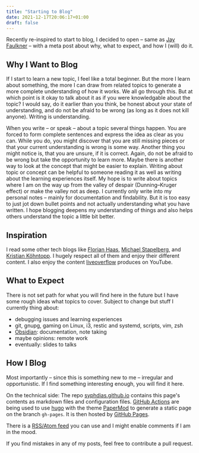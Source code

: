 ```yaml
---
title: "Starting to Blog"
date: 2021-12-17T20:06:17+01:00
draft: false
---
```


Recently re-inspired to start to blog, I decided to open – same as
[Jay Faulkner] – with a meta post about why, what to expect, and how I (will) do
it.


## Why I Want to Blog

If I start to learn a new topic, I feel like a total beginner. But the more I
learn about something, the more I can draw from related topics to generate a
more complete understanding of how it works. We all go through this. But
at which point is it okay to talk about it as if you were knowledgable about the
topic? I would say, do it earlier than you think, be honest about your state of
understanding, and do not be afraid to be wrong (as long as it does not kill
anyone). Writing is understanding.

When you write – or speak – about a topic several things happen. You are forced
to form complete sentences and express the idea as clear as you can. While you
do, you might discover that you are still missing pieces or that your current
understanding is wrong is some way. Another thing you might notice is, that you
are unsure, if it is correct. Again, do not be afraid to be wrong but take the
opportunity to learn more. Maybe there is another way to look at the concept
that might be easier to explain. Writing about topic or concept can be helpful
to someone reading it as well as writing about the learning experiences itself.
My hope is to write about topics where I am on the way up from the valley of
despair (Dunning–Kruger effect) or make the valley not as deep.
I currently only write into my personal notes – mainly for documentation and
findability. But it is too easy to just jot down bullet points and not actually
understanding what you have written. I hope blogging deepens my understanding of
things and also helps others understand the topic a little bit better.


## Inspiration

I read some other tech blogs like [Florian Haas], [Michael Stapelberg], and
[Kristian Köhntopp]. I hugely respect all of them and enjoy their different
content. I also enjoy the content [liveoverflow] produces on YouTube.


## What to Expect

There is not set path for what you will find here in the future but I have some
rough ideas what topics to cover.
Subject to change but stuff I currently thing about:
- debugging issues and learning experiences
- git, gnupg, gaming on Linux, i3, restic and systemd, scripts, vim, zsh
- [Obsidian]: documentation, note taking
- maybe opinions: remote work
- eventually: slides to talks


## How I Blog

Most importantly – since this is something new to me – irregular and
opportunistic. If I find something interesting enough, you will find it here.

On the technical side: The repo [syphdias.github.io] contains this page's
contents as markdown files and configuration files. [GitHub Actions] are being
used to use [hugo] with the theme [PaperMod] to generate a static page on the
branch `gh-pages`. It is then hosted by [GitHub Pages].

There is a [RSS/Atom feed] you can use and I might enable comments if I am in
the mood.

If you find mistakes in any of my posts, feel free to contribute a pull request.


[Jay Faulkner]: https://jay.jvf.cc/posts/about-itself/
[Florian Haas]: https://xahteiwi.eu/
[Michael Stapelberg]: https://michael.stapelberg.ch/
[Kristian Köhntopp]: https://blog.koehntopp.info/
[liveoverflow]: https://www.youtube.com/channel/UClcE-kVhqyiHCcjYwcpfj9w
[Obsidian]: https://obsidian.md/
[syphdias.github.io]: https://github.com/Syphdias/syphdias.github.io
[GitHub Pages]: https://docs.github.com/en/pages
[GitHub Actions]: https://docs.github.com/en/actions
[hugo]: https://github.com/gohugoio/hugo
[PaperMod]: https://github.com/adityatelange/hugo-PaperMod
[RSS/Atom feed]: https://www.relg.uk/index.xml
